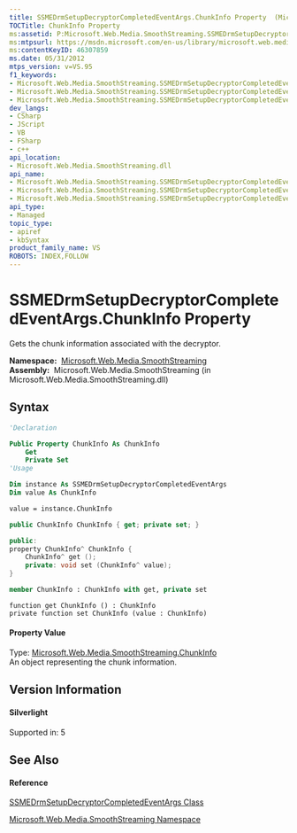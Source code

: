 ```yaml
---
title: SSMEDrmSetupDecryptorCompletedEventArgs.ChunkInfo Property  (Microsoft.Web.Media.SmoothStreaming)
TOCTitle: ChunkInfo Property
ms:assetid: P:Microsoft.Web.Media.SmoothStreaming.SSMEDrmSetupDecryptorCompletedEventArgs.ChunkInfo
ms:mtpsurl: https://msdn.microsoft.com/en-us/library/microsoft.web.media.smoothstreaming.ssmedrmsetupdecryptorcompletedeventargs.chunkinfo(v=VS.95)
ms:contentKeyID: 46307859
ms.date: 05/31/2012
mtps_version: v=VS.95
f1_keywords:
- Microsoft.Web.Media.SmoothStreaming.SSMEDrmSetupDecryptorCompletedEventArgs.get_ChunkInfo
- Microsoft.Web.Media.SmoothStreaming.SSMEDrmSetupDecryptorCompletedEventArgs.set_ChunkInfo
- Microsoft.Web.Media.SmoothStreaming.SSMEDrmSetupDecryptorCompletedEventArgs.ChunkInfo
dev_langs:
- CSharp
- JScript
- VB
- FSharp
- c++
api_location:
- Microsoft.Web.Media.SmoothStreaming.dll
api_name:
- Microsoft.Web.Media.SmoothStreaming.SSMEDrmSetupDecryptorCompletedEventArgs.ChunkInfo
- Microsoft.Web.Media.SmoothStreaming.SSMEDrmSetupDecryptorCompletedEventArgs.get_ChunkInfo
- Microsoft.Web.Media.SmoothStreaming.SSMEDrmSetupDecryptorCompletedEventArgs.set_ChunkInfo
api_type:
- Managed
topic_type:
- apiref
- kbSyntax
product_family_name: VS
ROBOTS: INDEX,FOLLOW
---
```


# SSMEDrmSetupDecryptorCompletedEventArgs.ChunkInfo Property

Gets the chunk information associated with the decryptor.

**Namespace:**  [Microsoft.Web.Media.SmoothStreaming](microsoft-web-media-smoothstreaming-namespace_1.md)  
**Assembly:**  Microsoft.Web.Media.SmoothStreaming (in Microsoft.Web.Media.SmoothStreaming.dll)

## Syntax

``` vb
'Declaration

Public Property ChunkInfo As ChunkInfo
    Get
    Private Set
'Usage

Dim instance As SSMEDrmSetupDecryptorCompletedEventArgs
Dim value As ChunkInfo

value = instance.ChunkInfo
```

``` csharp
public ChunkInfo ChunkInfo { get; private set; }
```

``` c++
public:
property ChunkInfo^ ChunkInfo {
    ChunkInfo^ get ();
    private: void set (ChunkInfo^ value);
}
```

``` fsharp
member ChunkInfo : ChunkInfo with get, private set
```

``` jscript
function get ChunkInfo () : ChunkInfo
private function set ChunkInfo (value : ChunkInfo)
```

#### Property Value

Type: [Microsoft.Web.Media.SmoothStreaming.ChunkInfo](chunkinfo-class-microsoft-web-media-smoothstreaming_1.md)  
An object representing the chunk information.

## Version Information

#### Silverlight

Supported in: 5  

## See Also

#### Reference

[SSMEDrmSetupDecryptorCompletedEventArgs Class](ssmedrmsetupdecryptorcompletedeventargs-class-microsoft-web-media-smoothstreaming.md)

[Microsoft.Web.Media.SmoothStreaming Namespace](microsoft-web-media-smoothstreaming-namespace_1.md)

